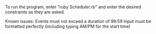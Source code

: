 To run the program, enter "ruby Scheduler.rb" and enter the desired constraints as they are asked.

Known issues:
Events must not exceed a duration of 99:59
Input must be formatted perfectly (including typing AM/PM for the start time)
